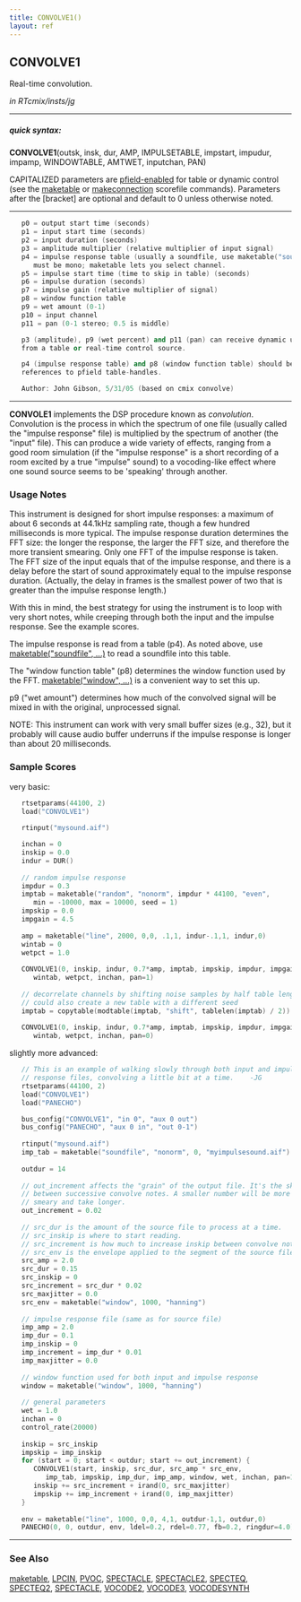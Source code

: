 ```yaml
---
title: CONVOLVE1()
layout: ref
---
```


## CONVOLVE1

Real-time convolution.

*in RTcmix/insts/jg*  
  

-----

##### quick syntax:

**CONVOLVE1**(outsk, insk, dur, AMP, IMPULSETABLE, impstart, impudur,
impamp, WINDOWTABLE, AMTWET, inputchan, PAN)

CAPITALIZED parameters are [pfield-enabled](pfield-enabled.html) for
table or dynamic control (see the
[maketable](../scorefile/maketable.html) or
[makeconnection](../scorefile/makeconnection.html) scorefile
commands). Parameters after the \[bracket\] are optional and default to
0 unless otherwise noted.

-----

  

```cpp
   p0 = output start time (seconds)
   p1 = input start time (seconds)
   p2 = input duration (seconds)
   p3 = amplitude multiplier (relative multiplier of input signal)
   p4 = impulse response table (usually a soundfile, use maketable("soundfile", ...)
      must be mono; maketable lets you select channel.
   p5 = impulse start time (time to skip in table) (seconds)
   p6 = impulse duration (seconds)
   p7 = impulse gain (relative multiplier of signal)
   p8 = window function table
   p9 = wet amount (0-1)
   p10 = input channel
   p11 = pan (0-1 stereo; 0.5 is middle)

   p3 (amplitude), p9 (wet percent) and p11 (pan) can receive dynamic updates
   from a table or real-time control source.

   p4 (impulse response table) and p8 (window function table) should be
   references to pfield table-handles.

   Author: John Gibson, 5/31/05 (based on cmix convolve)
```

  

-----

  
**CONVOLE1** implements the DSP procedure known as *convolution*.
Convolution is the process in which the spectrum of one file (usually
called the "impulse response" file) is multiplied by the spectrum of
another (the "input" file). This can produce a wide variety of effects,
ranging from a good room simulation (if the "impulse response" is a
short recording of a room excited by a true "impulse" sound) to a
vocoding-like effect where one sound source seems to be 'speaking'
through another.

### Usage Notes

This instrument is designed for short impulse responses: a maximum of
about 6 seconds at 44.1kHz sampling rate, though a few hundred
milliseconds is more typical. The impulse response duration determines
the FFT size: the longer the response, the larger the FFT size, and
therefore the more transient smearing. Only one FFT of the impulse
response is taken. The FFT size of the input equals that of the impulse
response, and there is a delay before the start of sound approximately
equal to the impulse response duration. (Actually, the delay in frames
is the smallest power of two that is greater than the impulse response
length.)

With this in mind, the best strategy for using the instrument is to loop
with very short notes, while creeping through both the input and the
impulse response. See the example scores.

The impulse response is read from a table (p4). As noted above, use
[maketable("soundfile", ...)](../scorefile/maketable.html#soundfile) to
read a soundfile into this table.

The "window function table" (p8) determines the window function used by
the FFT. [maketable("window", ...)](../scorefile/maketable.html#window)
is a convenient way to set this up.

p9 ("wet amount") determines how much of the convolved signal will be
mixed in with the original, unprocessed signal.

NOTE: This instrument can work with very small buffer sizes (e.g., 32),
but it probably will cause audio buffer underruns if the impulse
response is longer than about 20 milliseconds.

### Sample Scores

very basic:

```cpp
   rtsetparams(44100, 2)
   load("CONVOLVE1")
   
   rtinput("mysound.aif")

   inchan = 0
   inskip = 0.0
   indur = DUR()
   
   // random impulse response
   impdur = 0.3
   imptab = maketable("random", "nonorm", impdur * 44100, "even",
      min = -10000, max = 10000, seed = 1)
   impskip = 0.0
   impgain = 4.5
   
   amp = maketable("line", 2000, 0,0, .1,1, indur-.1,1, indur,0)
   wintab = 0
   wetpct = 1.0
   
   CONVOLVE1(0, inskip, indur, 0.7*amp, imptab, impskip, impdur, impgain,
      wintab, wetpct, inchan, pan=1)
   
   // decorrelate channels by shifting noise samples by half table length
   // could also create a new table with a different seed
   imptab = copytable(modtable(imptab, "shift", tablelen(imptab) / 2))
   
   CONVOLVE1(0, inskip, indur, 0.7*amp, imptab, impskip, impdur, impgain,
      wintab, wetpct, inchan, pan=0)
```

  
  
slightly more advanced:

```cpp
   // This is an example of walking slowly through both input and impulse
   // response files, convolving a little bit at a time.    -JG
   rtsetparams(44100, 2)
   load("CONVOLVE1")
   load("PANECHO")

   bus_config("CONVOLVE1", "in 0", "aux 0 out")
   bus_config("PANECHO", "aux 0 in", "out 0-1")
   
   rtinput("mysound.aif")
   imp_tab = maketable("soundfile", "nonorm", 0, "myimpulsesound.aif")
   
   outdur = 14
   
   // out_increment affects the "grain" of the output file. It's the skip
   // between successive convolve notes. A smaller number will be more
   // smeary and take longer.
   out_increment = 0.02
   
   // src_dur is the amount of the source file to process at a time.
   // src_inskip is where to start reading.
   // src_increment is how much to increase inskip between convolve notes.
   // src_env is the envelope applied to the segment of the source file.
   src_amp = 2.0
   src_dur = 0.15
   src_inskip = 0
   src_increment = src_dur * 0.02
   src_maxjitter = 0.0
   src_env = maketable("window", 1000, "hanning")
   
   // impulse response file (same as for source file)
   imp_amp = 2.0
   imp_dur = 0.1
   imp_inskip = 0
   imp_increment = imp_dur * 0.01
   imp_maxjitter = 0.0
   
   // window function used for both input and impulse response
   window = maketable("window", 1000, "hanning")
   
   // general parameters
   wet = 1.0
   inchan = 0
   control_rate(20000)
   
   inskip = src_inskip
   impskip = imp_inskip
   for (start = 0; start < outdur; start += out_increment) {
      CONVOLVE1(start, inskip, src_dur, src_amp * src_env,
         imp_tab, impskip, imp_dur, imp_amp, window, wet, inchan, pan=1)
      inskip += src_increment + irand(0, src_maxjitter)
      impskip += imp_increment + irand(0, imp_maxjitter)
   }
   
   env = maketable("line", 1000, 0,0, 4,1, outdur-1,1, outdur,0)
   PANECHO(0, 0, outdur, env, ldel=0.2, rdel=0.77, fb=0.2, ringdur=4.0)
```

  

-----

### See Also

[maketable](../scorefile/maketable.html), [LPCIN](LPCIN.html),
[PVOC](PVOC.html), [SPECTACLE](SPECTACLE.html),
[SPECTACLE2](SPECTACLE2.html), [SPECTEQ](SPECTEQ.html),
[SPECTEQ2](SPECTEQ2.html), [SPECTACLE](TVSPECTACLE.html),
[VOCODE2](VOCODE2.html), [VOCODE3](VOCODE3.html),
[VOCODESYNTH](VOCODESYNTH.html)
